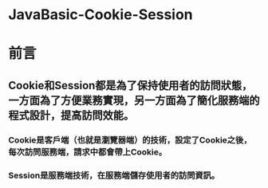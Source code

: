 # JavaBasic-Cookie-Session
# 前言

## Cookie和Session都是為了保持使用者的訪問狀態，一方面為了方便業務實現，另一方面為了簡化服務端的程式設計，提高訪問效能。
### Cookie是客戶端（也就是瀏覽器端）的技術，設定了Cookie之後，每次訪問服務端，請求中都會帶上Cookie。
### Session是服務端技術，在服務端儲存使用者的訪問資訊。

